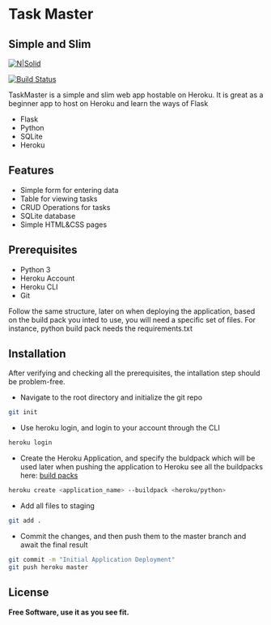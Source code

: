 # Task Master
## Simple and Slim

[![N|Solid](https://upload.wikimedia.org/wikipedia/commons/c/c3/Python-logo-notext.svg)](https://nodesource.com/products/nsolid)

[![Build Status](https://travis-ci.org/joemccann/dillinger.svg?branch=master)](https://travis-ci.org/joemccann/dillinger)

TaskMaster is a simple and slim web app hostable on Heroku.
It is great as a beginner app to host on Heroku and learn the ways of Flask

- Flask
- Python
- SQLite
- Heroku

## Features

- Simple form for entering data
- Table for viewing tasks
- CRUD Operations for tasks
- SQLite database
- Simple HTML&CSS pages

## Prerequisites

- Python 3
- Heroku Account
- Heroku CLI
- Git

Follow the same structure, later on when deploying the application, based on the build pack you inted to use, you will need a specific set of files.
For instance, python build pack needs the requirements.txt

## Installation
After verifying and checking all the prerequisites, the intallation step should be problem-free.

- Navigate to the root directory and initialize the git repo
```sh
git init
```

- Use heroku login, and login to your account through the CLI
```sh
heroku login
```

- Create the Heroku Application, and specify the buldpack which will be used later when pushing the application to Heroku
    see all the buildpacks here: [build packs](https://devcenter.heroku.com/articles/buildpacks)

```sh
heroku create <application_name> --buildpack <heroku/python>
```

- Add all files to staging
```sh
git add .
```

- Commit the changes, and then push them to the master branch and await the final result
```sh
git commit -m "Initial Application Deployment"
git push heroku master
```



## License

**Free Software, use it as you see fit.**

